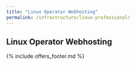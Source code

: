 ```yaml
---
title: "Linux Operator Webhosting"
permalink: /infrastructure/linux-professional/
---
```

## Linux Operator Webhosting

{% include offers_footer.md %}